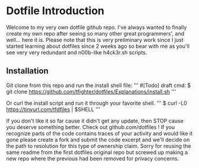 # Dotfile Introduction
Welcome to my very own dotfile github repo. I've always wanted to finally create my own repo after seeing so many other great programmers', and well... here it is. Please note that this is very preliminary work since I just started learning about dotfiles since 2 weeks ago so bear with me as you'll see very very redundant and n00b-like h4ck3r.sh scripts.

## Installation
Git clone from this repo and run the install shell file:
'''
 #[Todo] draft cmd: $ git clone https://github.com/tfighter/dotfiles/Explanations/install.sh
'''

Or curl the install script and run it through your favorite shell.
'''
   $ curl -L0 https://tinyurl.com/tfdfiles | $SHELL
'''

If you don't like it so far cause it didn't get any update, then STOP cause you deserve something better. Check out github.com/dotfiles ! If you recognize parts of the code contains traces of your activity and would like it gone please create a fork and submit the code excerpt and we'll decide on the path to resolution for this type of ownership claim. Sorry for reusing the same readme from the first dotfiles original repo but screwed up making a new repo where the previous had been removed for privacy concerns.
